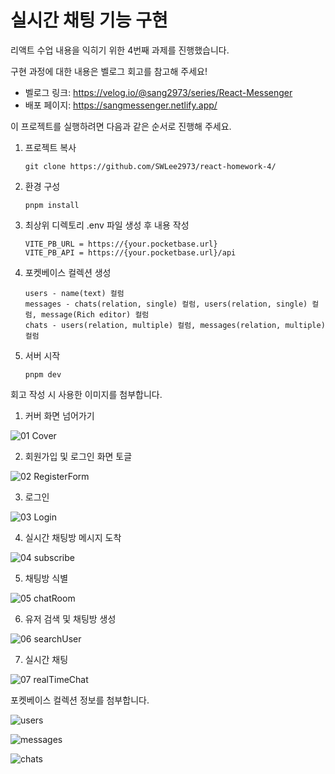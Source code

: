 # 실시간 채팅 기능 구현

리액트 수업 내용을 익히기 위한 4번째 과제를 진행했습니다.

구현 과정에 대한 내용은 벨로그 회고를 참고해 주세요!

- 벨로그 링크: https://velog.io/@sang2973/series/React-Messenger
- 배포 페이지: https://sangmessenger.netlify.app/

이 프로젝트를 실행하려면 다음과 같은 순서로 진행해 주세요.
1. 프로젝트 복사
   ```
   git clone https://github.com/SWLee2973/react-homework-4/
   ```
2. 환경 구성
   ```
   pnpm install
   ```
3. 최상위 디렉토리 .env 파일 생성 후 내용 작성
   ```
   VITE_PB_URL = https://{your.pocketbase.url}
   VITE_PB_API = https://{your.pocketbase.url}/api
   ```
4. 포켓베이스 컬렉션 생성
   ```
   users - name(text) 컬럼
   messages - chats(relation, single) 컬럼, users(relation, single) 컬럼, message(Rich editor) 컬럼
   chats - users(relation, multiple) 컬럼, messages(relation, multiple) 컬럼
   ```

5. 서버 시작
   ```
   pnpm dev
   ```

회고 작성 시 사용한 이미지를 첨부합니다.

1. 커버 화면 넘어가기

![01  Cover](https://github.com/SWLee2973/react-homework-4/assets/46062634/2a04fc1c-a840-425c-a3be-ce289e830bd4)

2. 회원가입 및 로그인 화면 토글
   
![02  RegisterForm](https://github.com/SWLee2973/react-homework-4/assets/46062634/7c2c4225-0c28-42de-9467-d1a80dfef720)

3. 로그인
   
![03  Login](https://github.com/SWLee2973/react-homework-4/assets/46062634/a97d1361-3275-4355-8060-e27b7bcc8b28)

4. 실시간 채팅방 메시지 도착
 
![04  subscribe](https://github.com/SWLee2973/react-homework-4/assets/46062634/1a41641d-ef3f-4fa9-a671-8925c8419355)

5. 채팅방 식별
 
![05  chatRoom](https://github.com/SWLee2973/react-homework-4/assets/46062634/753dd613-d2fb-4b55-a552-516a5253bfcb)

6. 유저 검색 및 채팅방 생성
 
![06  searchUser](https://github.com/SWLee2973/react-homework-4/assets/46062634/8b70b650-04e0-4fa8-a07e-93635d4aeee4)

7. 실시간 채팅
 
![07  realTimeChat](https://github.com/SWLee2973/react-homework-4/assets/46062634/8628fc5d-deba-4a33-860a-f5f229a7fbb8)



포켓베이스 컬렉션 정보를 첨부합니다.

![users](https://github.com/SWLee2973/react-homework-4/assets/46062634/a17d28e4-3090-44b9-bffd-7c1c57506695)

![messages](https://github.com/SWLee2973/react-homework-4/assets/46062634/190e3364-8878-48cf-b092-00cf3a8b0320)

![chats](https://github.com/SWLee2973/react-homework-4/assets/46062634/e665ac7c-e3d2-46e9-9984-d29992c4f822)



